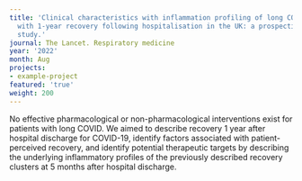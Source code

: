 ```yaml
---
title: 'Clinical characteristics with inflammation profiling of long COVID and association
  with 1-year recovery following hospitalisation in the UK: a prospective observational
  study.'
journal: The Lancet. Respiratory medicine
year: '2022'
month: Aug
projects:
- example-project
featured: 'true'
weight: 200
---
```


No effective pharmacological or non-pharmacological interventions exist for patients with long COVID. We aimed to describe recovery 1 year after hospital discharge for COVID-19, identify factors associated with patient-perceived recovery, and identify potential therapeutic targets by describing the underlying inflammatory profiles of the previously described recovery clusters at 5 months after hospital discharge.